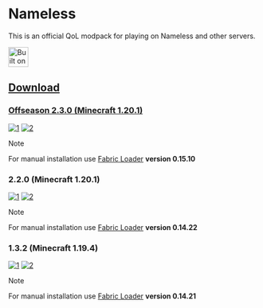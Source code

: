 # Nameless

This is an official QoL modpack for playing on Nameless and other servers.

<a href="https://github.com/Fabulously-Optimized/fabulously-optimized"><img alt="Built on Fabulously Optimized" height="40" src="https://cdn.jsdelivr.net/npm/@intergrav/devins-badges@3/assets/compact/built-with/fabulously-optimized_vector.svg">

## Download

### Offseason 2.3.0 (Minecraft 1.20.1)

[![1]](https://github.com/TheCatRiX/Nameless/releases/download/2.3.0/Nameless-Offseason-2.3.0.mrpack)
[![2]](https://github.com/TheCatRiX/Nameless/releases/download/2.3.0/Nameless-Offseason-2.3.0.zip)

> [!NOTE]  
> For manual installation use [Fabric Loader](https://fabricmc.net/use/installer/) **version 0.15.10**

### 2.2.0 (Minecraft 1.20.1)

[![1]](https://github.com/TheCatRiX/Nameless/releases/download/2.2.0/Nameless-2.2.0.mrpack)
[![2]](https://github.com/TheCatRiX/Nameless/releases/download/2.2.0/Nameless-2.2.0.zip)

> [!NOTE]  
> For manual installation use [Fabric Loader](https://fabricmc.net/use/installer/) **version 0.14.22**

### 1.3.2 (Minecraft 1.19.4)

[![1]](https://github.com/TheCatRiX/Nameless/releases/download/1.3.2/Nameless-1.3.2.mrpack)
[![2]](https://github.com/TheCatRiX/Nameless/releases/download/1.3.2/Nameless-1.3.2.zip)

> [!NOTE]  
> For manual installation use [Fabric Loader](https://fabricmc.net/use/installer/) **version 0.14.21**

[1]: https://img.shields.io/badge/.mrpack-Prism_Launcher_%26_others-gray?style=for-the-badge&logo=DocuSign&logoColor=white&labelColor=black
[2]: https://img.shields.io/badge/.zip-Manual_installation-gray?style=for-the-badge&logo=DocuSign&logoColor=white&labelColor=black
